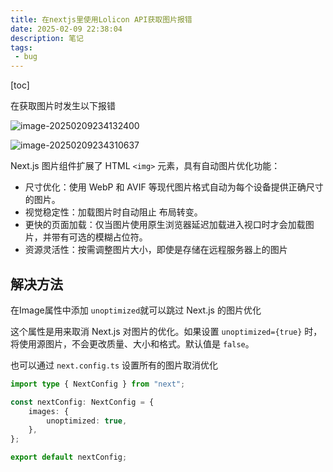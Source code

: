 ```yaml
---
title: 在nextjs里使用Lolicon API获取图片报错
date: 2025-02-09 22:38:04
description: 笔记
tags:
 - bug
---
```


[toc]

在获取图片时发生以下报错

![image-20250209234132400](https://img.picui.cn/free/2025/02/13/67ad892943b8d.png)

![image-20250209234310637](https://img.picui.cn/free/2025/02/13/67ad8929567d6.png)

Next.js 图片组件扩展了 HTML `<img>` 元素，具有自动图片优化功能：

- 尺寸优化：使用 WebP 和 AVIF 等现代图片格式自动为每个设备提供正确尺寸的图片。
- 视觉稳定性：加载图片时自动阻止 布局转变。
- 更快的页面加载：仅当图片使用原生浏览器延迟加载进入视口时才会加载图片，并带有可选的模糊占位符。
- 资源灵活性：按需调整图片大小，即使是存储在远程服务器上的图片

## 解决方法

在Image属性中添加 `unoptimized`就可以跳过 Next.js 的图片优化

这个属性是用来取消 Next.js 对图片的优化。如果设置 `unoptimized={true}` 时，将使用源图片，不会更改质量、大小和格式。默认值是 `false`。

也可以通过 `next.config.ts` 设置所有的图片取消优化

```ts
import type { NextConfig } from "next";

const nextConfig: NextConfig = {
    images: {
        unoptimized: true,
    },
};

export default nextConfig;
```

